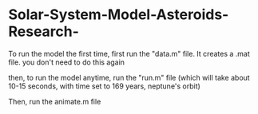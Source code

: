 # Solar-System-Model-Asteroids-Research-

To run the model the first time, first run the "data.m" file. It creates a .mat file. you don't need to do this again

then, to run the model anytime, run the "run.m" file (which will take about 10-15 seconds,
with time set to 169 years, neptune's orbit)

Then, run the animate.m file
